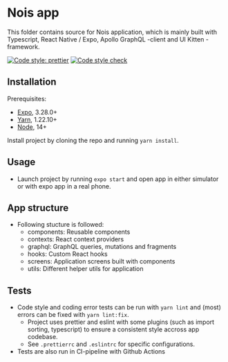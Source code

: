 # Nois app

This folder contains source for Nois application, which is mainly built with Typescript, React Native / Expo, Apollo GraphQL -client and UI Kitten -framework.

[![Code style: prettier](https://img.shields.io/badge/code_style-prettier-ff69b4.svg?style=flat-square)](https://github.com/prettier/prettier)
[![Code style check](https://github.com/otahontas/nois/workflows/App:%20Code%20style%20check/badge.svg)](https://github.com/otahontas/nois/actions?query=workflow%3A%22App%3A+Code+style+check%22)

## Installation

Prerequisites:
- [Expo](https://expo.io/), 3.28.0+
- [Yarn](https://yarnpkg.com/), 1.22.10+
- [Node](https://nodejs.org/en/), 14+

Install project by cloning the repo and running `yarn install`.

## Usage

- Launch project by running `expo start` and open app in either simulator or with expo app in a real phone.

## App structure

- Following stucture is followed:
  - components: Reusable components
  - contexts: React context providers
  - graphql: GraphQL queries, mutations and fragments
  - hooks: Custom React hooks
  - screens: Application screens built with components
  - utils: Different helper utils for application

## Tests

- Code style and coding error tests can be run with `yarn lint` and (most) errors can be fixed with `yarn lint:fix`.
  - Project uses prettier and eslint with some plugins (such as import sorting, typescript) to ensure a consistent style accross app codebase.
  - See `.prettierrc` and `.eslintrc` for specific configurations.
- Tests are also run in CI-pipeline with Github Actions
